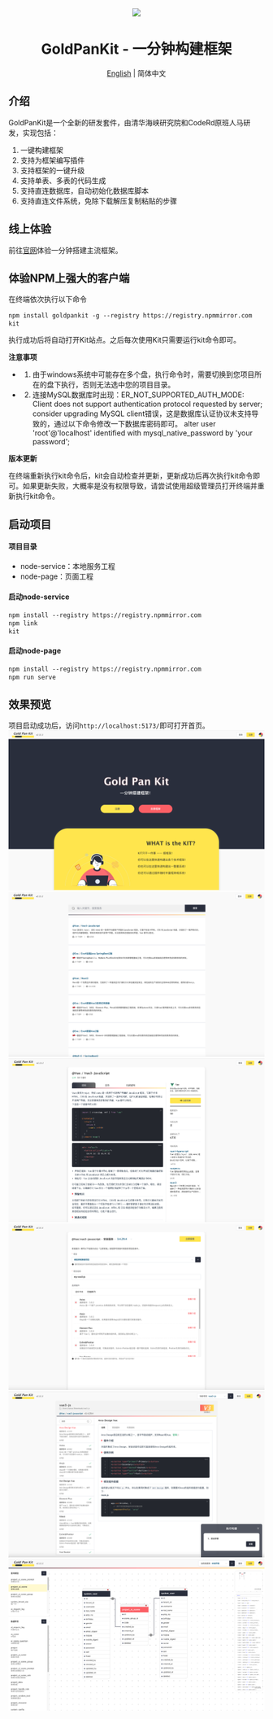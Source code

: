 <div align="center">
  <img src="https://foruda.gitee.com/images/1692956820292184320/b882ad5d_1173697.png" width="50px"/>
  <h1>GoldPanKit - 一分钟构建框架</h1>
</div>

<div align="center">

[English](./README.md) | 简体中文

</div>

## 介绍
GoldPanKit是一个全新的研发套件，由清华海峡研究院和CodeRd原班人马研发，实现包括：
1. 一键构建框架
2. 支持为框架编写插件
3. 支持框架的一键升级
4. 支持单表、多表的代码生成
5. 支持直连数据库，自动初始化数据库脚本
6. 支持直连文件系统，免除下载解压复制粘贴的步骤

## 线上体验
前往[官网](http://www.goldpankit.com)体验一分钟搭建主流框架。

## 体验NPM上强大的客户端
在终端依次执行以下命令
```
npm install goldpankit -g --registry https://registry.npmmirror.com
kit
```

执行成功后将自动打开Kit站点。之后每次使用Kit只需要运行kit命令即可。


 **注意事项** 

- 1. 由于windows系统中可能存在多个盘，执行命令时，需要切换到您项目所在的盘下执行，否则无法选中您的项目目录。
- 2. 连接MySQL数据库时出现：ER_NOT_SUPPORTED_AUTH_MODE: Client does not support authentication protocol requested by server; consider upgrading MySQL client错误，这是数据库认证协议未支持导致的，通过以下命令修改一下数据库密码即可。
alter user 'root'@'localhost' identified with mysql_native_password by 'your password';



 **版本更新**

在终端重新执行kit命令后，kit会自动检查并更新，更新成功后再次执行kit命令即可。如果更新失败，大概率是没有权限导致，请尝试使用超级管理员打开终端并重新执行kit命令。

## 启动项目

#### 项目目录

- node-service：本地服务工程
- node-page：页面工程

#### 启动node-service
```shell
npm install --registry https://registry.npmmirror.com
npm link
kit
```

#### 启动node-page 
```shell
npm install --registry https://registry.npmmirror.com
npm run serve
```

## 效果预览
项目启动成功后，访问`http://localhost:5173/`即可打开首页。
![index.png](lib/index.png)
![index.png](lib/services.png)
![index.png](lib/service_detail.png)
![index.png](lib/service_install.png)
![index.png](lib/workbench.png)
![index.png](lib/query_model.png)
